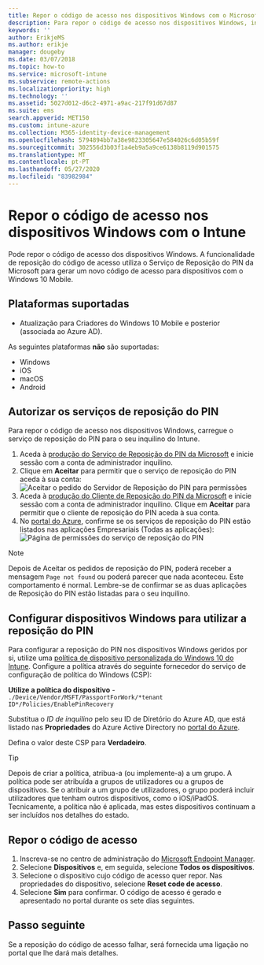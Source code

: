 ```yaml
---
title: Repor o código de acesso nos dispositivos Windows com o Microsoft Intune – Azure | Microsoft Docs
description: Para repor o código de acesso nos dispositivos Windows, instale o Serviço de Reposição do PIN da Microsoft e o Cliente de Reposição do PIN da Microsoft, crie uma política de dispositivo com o seu ID de Diretório do Azure Active Directory e, em seguida, reponha o código de acesso no portal do Azure através do Microsoft Intune.
keywords: ''
author: ErikjeMS
ms.author: erikje
manager: dougeby
ms.date: 03/07/2018
ms.topic: how-to
ms.service: microsoft-intune
ms.subservice: remote-actions
ms.localizationpriority: high
ms.technology: ''
ms.assetid: 5027d012-d6c2-4971-a9ac-217f91d67d87
ms.suite: ems
search.appverid: MET150
ms.custom: intune-azure
ms.collection: M365-identity-device-management
ms.openlocfilehash: 5794894bb7a38e9823305647e584026c6d05b59f
ms.sourcegitcommit: 302556d3b03f1a4eb9a5a9ce6138b8119d901575
ms.translationtype: MT
ms.contentlocale: pt-PT
ms.lasthandoff: 05/27/2020
ms.locfileid: "83982984"
---
```

# <a name="reset-the-passcode-on-windows-devices-using-intune"></a>Repor o código de acesso nos dispositivos Windows com o Intune

Pode repor o código de acesso dos dispositivos Windows. A funcionalidade de reposição do código de acesso utiliza o Serviço de Reposição do PIN da Microsoft para gerar um novo código de acesso para dispositivos com o Windows 10 Mobile. 

## <a name="supported-platforms"></a>Plataformas suportadas

- Atualização para Criadores do Windows 10 Mobile e posterior (associada ao Azure AD).

As seguintes plataformas **não** são suportadas:
- Windows
- iOS
- macOS
- Android

## <a name="authorize-the-pin-reset-services"></a>Autorizar os serviços de reposição do PIN

Para repor o código de acesso nos dispositivos Windows, carregue o serviço de reposição do PIN para o seu inquilino do Intune.

1. Aceda à [produção do Serviço de Reposição do PIN da Microsoft](https://login.windows.net/common/oauth2/authorize?response_type=code&client_id=b8456c59-1230-44c7-a4a2-99b085333e84&resource=https%3A%2F%2Fgraph.windows.net&redirect_uri=https%3A%2F%2Fcred.microsoft.com&state=e9191523-6c2f-4f1d-a4f9-c36f26f89df0&prompt=admin_consent) e inicie sessão com a conta de administrador inquilino.
2. Clique em **Aceitar** para permitir que o serviço de reposição do PIN aceda à sua conta: ![Aceitar o pedido do Servidor de Reposição do PIN para permissões](./media/device-windows-pin-reset/pin-reset-service-home-screen.png)
3. Aceda à [produção do Cliente de Reposição do PIN da Microsoft](https://login.windows.net/common/oauth2/authorize?response_type=code&client_id=9115dd05-fad5-4f9c-acc7-305d08b1b04e&resource=https%3A%2F%2Fcred.microsoft.com%2F&redirect_uri=ms-appx-web%3A%2F%2FMicrosoft.AAD.BrokerPlugin%2F9115dd05-fad5-4f9c-acc7-305d08b1b04e&state=6765f8c5-f4a7-4029-b667-46a6776ad611&prompt=admin_consent) e inicie sessão com a conta de administrador inquilino. Clique em **Aceitar** para permitir que o cliente de reposição do PIN aceda à sua conta.
4. No [portal do Azure](https://portal.azure.com), confirme se os serviços de reposição do PIN estão listados nas aplicações Empresariais (Todas as aplicações): ![Página de permissões do serviço de reposição do PIN](./media/device-windows-pin-reset/pin-reset-service-application.png)

> [!NOTE]
> Depois de Aceitar os pedidos de reposição do PIN, poderá receber a mensagem `Page not found` ou poderá parecer que nada aconteceu. Este comportamento é normal. Lembre-se de confirmar se as duas aplicações de Reposição do PIN estão listadas para o seu inquilino.

## <a name="configure-windows-devices-to-use-pin-reset"></a>Configurar dispositivos Windows para utilizar a reposição do PIN

Para configurar a reposição do PIN nos dispositivos Windows geridos por si, utilize uma [política de dispositivo personalizada do Windows 10 do Intune](../configuration/custom-settings-windows-10.md). Configure a política através do seguinte fornecedor do serviço de configuração de política do Windows (CSP):

**Utilize a política do dispositivo** - `./Device/Vendor/MSFT/PassportForWork/*tenant ID*/Policies/EnablePinRecovery`

Substitua o *ID de inquilino* pelo seu ID de Diretório do Azure AD, que está listado nas **Propriedades** do Azure Active Directory no [portal do Azure](https://portal.azure.com).

Defina o valor deste CSP para **Verdadeiro**.

> [!TIP]
> Depois de criar a política, atribua-a (ou implemente-a) a um grupo. A política pode ser atribuída a grupos de utilizadores ou a grupos de dispositivos. Se o atribuir a um grupo de utilizadores, o grupo poderá incluir utilizadores que tenham outros dispositivos, como o iOS/iPadOS. Tecnicamente, a política não é aplicada, mas estes dispositivos continuam a ser incluídos nos detalhes do estado.

## <a name="reset-the-passcode"></a>Repor o código de acesso

1. Inscreva-se no centro de administração do [Microsoft Endpoint Manager](https://go.microsoft.com/fwlink/?linkid=2109431). 
2. Selecione **Dispositivos** e, em seguida, selecione **Todos os dispositivos**.
3. Selecione o dispositivo cujo código de acesso quer repor. Nas propriedades do dispositivo, selecione **Reset code de acesso**.
4. Selecione **Sim** para confirmar. O código de acesso é gerado e apresentado no portal durante os sete dias seguintes.

## <a name="next-step"></a>Passo seguinte

Se a reposição do código de acesso falhar, será fornecida uma ligação no portal que lhe dará mais detalhes.
